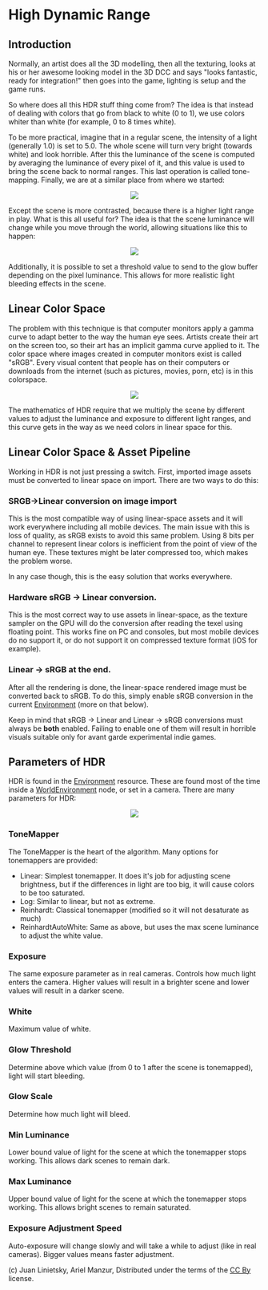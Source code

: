 # High Dynamic Range

## Introduction

Normally, an artist does all the 3D modelling, then all the texturing, looks at his or her awesome looking model in the 3D DCC and says "looks fantastic, ready for integration!" then goes into the game, lighting is setup and the game runs.

So where does all this HDR stuff thing come from? The idea is that instead of dealing with colors that go from black to white (0 to 1), we use colors whiter than white (for example, 0 to 8 times white).

To be more practical, imagine that in a regular scene, the intensity of a light (generally 1.0) is set to 5.0. The whole scene will turn very bright (towards white) and look horrible.
After this the luminance of the scene is computed by averaging the luminance of every pixel of it, and this value is used to bring the scene back to normal ranges. This last operation is called tone-mapping. Finally, we are at a similar place from where we started:

<p align="center"><img src="images/hdr_tonemap.png"></p>

Except the scene is more contrasted, because there is a higher light range in play. What is this all useful for? The idea is that the scene luminance will change while you move through the world, allowing situations like this to happen:

<p align="center"><img src="images/hdr_cave.png"></p>

Additionally, it is possible to set a threshold value to send to the glow buffer depending on the pixel luminance. This allows for more realistic light bleeding effects in the scene.

## Linear Color Space

The problem with this technique is that computer monitors apply a gamma curve to adapt better to the way the human eye sees. Artists create their art on the screen too, so their art has an implicit gamma curve applied to it. 
The color space where images created in computer monitors exist is called "sRGB". Every visual content that people has on their computers or downloads from the internet (such as pictures, movies, porn, etc) is in this colorspace.

<p align="center"><img src="images/hdr_gamma.png"></p>

The mathematics of HDR require that we multiply the scene by different values to adjust the luminance and exposure to different light ranges, and this curve gets in the way as we need colors in linear space for this.

## Linear Color Space & Asset Pipeline

Working in HDR is not just pressing a switch. First, imported image assets must be converted to linear space on import. There are two ways to do this:

### SRGB->Linear conversion on image import

This is the most compatible way of using linear-space assets and it will work everywhere including all mobile devices. The main issue with this is loss of quality, as sRGB exists to avoid this same problem. Using 8 bits per channel to represent linear colors is inefficient from the point of view of the human eye. These textures might be later compressed too, which makes the problem worse. 

In any case though, this is the easy solution that works everywhere.

### Hardware sRGB -> Linear conversion.

This is the most correct way to use assets in linear-space, as the texture sampler on the GPU will do the conversion after reading the texel using floating point. This works fine on PC and consoles, but most mobile devices do no support it, or do not support it on compressed texture format (iOS for example).


### Linear -> sRGB at the end.

After all the rendering is done, the linear-space rendered image must be converted back to sRGB. To do this, simply enable sRGB conversion in the current [Environment](class_environment) (more on that below). 

Keep in mind that sRGB -> Linear and Linear -> sRGB conversions must always be **both** enabled. Failing to enable one of them will result in horrible visuals suitable only for avant garde experimental indie games.

## Parameters of HDR

HDR is found in the [Environment](class_environment) resource. These are found most of the time inside a [WorldEnvironment](class_worldenvironment) node, or set in a camera. There are many parameters for HDR:

<p align="center"><img src="images/hdr_parameters.png"></p>

### ToneMapper

The ToneMapper is the heart of the algorithm. Many options for tonemappers are provided:

* Linear: Simplest tonemapper. It does it's job for adjusting scene brightness, but if the differences in light are too big, it will cause colors to be too saturated.
* Log: Similar to linear, but not as extreme.
* Reinhardt: Classical tonemapper (modified so it will not desaturate as much)
* ReinhardtAutoWhite: Same as above, but uses the max scene luminance to adjust the white value.

### Exposure

The same exposure parameter as in real cameras. Controls how much light enters the camera. Higher values will result in a brighter scene and lower values will result in a darker scene.

### White

Maximum value of white.

### Glow Threshold

Determine above which value (from 0 to 1 after the scene is tonemapped), light will start bleeding.

### Glow Scale

Determine how much light will bleed.

### Min Luminance

Lower bound value of light for the scene at which the tonemapper stops working. This allows dark scenes to remain dark.

### Max Luminance

Upper bound value of light for the scene at which the tonemapper stops working. This allows bright scenes to remain saturated.

### Exposure Adjustment Speed

Auto-exposure will change slowly and will take a while to adjust (like in real cameras). Bigger values means faster adjustment.


(c) Juan Linietsky, Ariel Manzur, Distributed under the terms of the [CC By](https://creativecommons.org/licenses/by/3.0/legalcode) license.
